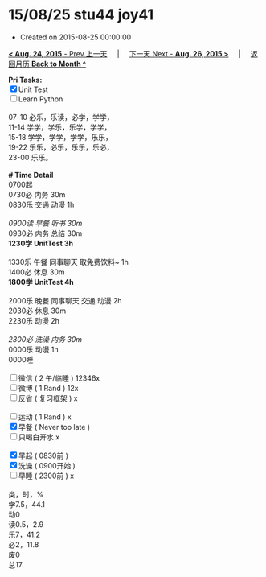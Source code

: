 # 15/08/25 stu44 joy41

- Created on 2015-08-25 00:00:00

[**< Aug. 24, 2015** - Prev 上一天](/lifelogs/2015/08/d24.md) &nbsp; &nbsp; | &nbsp; &nbsp; [下一天 Next - **Aug. 26, 2015 >**](/lifelogs/2015/08/d26.md) &nbsp; &nbsp; |  &nbsp; &nbsp; [返回月历 **Back to Month ^**](/lifelogs/2015/08/index.md)
<br/><div><strong>Pri Tasks:</strong></div><div><div><input checked="true" type="checkbox"/>Unit Test</div></div><div><input type="checkbox"/>Learn Python</div><div><br/></div><div>07-10 必乐，乐读，必学，学学，</div><div>11-14 学学，学乐，乐学，学学，</div><div>15-18 学学，学学，学学，乐乐，</div><div>19-22 乐乐，必乐，乐乐，乐必，</div><div>23-00 乐乐。</div><div><br/></div><div><b># Time Detail</b></div><div>0700起</div><div>0730必 内务 30m</div><div>0830乐 交通 动漫 1h</div><div><b><br/></b></div><div><i>0900读 早餐 听书 30m</i></div><div>0930必 内务 总结 30m</div><div><strong>1230学 UnitTest 3h</strong></div><div><br clear="none"/></div><div>1330乐 午餐 同事聊天 取免费饮料~ 1h</div><div>1400必 休息 30m</div><div><strong>1800学 UnitTest </strong><strong>4h</strong></div><div><br/></div><div>2000乐 晚餐 同事聊天 交通 动漫 2h</div><div>2030必 休息 30m</div><div>2230乐 动漫 2h</div><div><b><br/></b></div><div><i>2300必 洗澡 内务 30m</i></div><div>0000乐 动漫 1h</div><div>0000睡</div><div><br/></div><div><input type="checkbox"/>微信 ( 2 午/临睡 ) 12346x</div><div><input type="checkbox"/>微博 ( 1 Rand ) 12x</div><div><input type="checkbox"/>反省 ( 复习框架 ) x</div><div><br/></div><div><div><input type="checkbox"/>运动 ( 1 Rand ) x</div><div><input checked="true" type="checkbox"/>早餐 ( Never too late ) </div></div><div><input type="checkbox"/>只喝白开水 x</div><div><br/></div><div><input checked="true" type="checkbox"/>早起 ( 0830前 ) </div><div><input checked="true" type="checkbox"/>洗澡 ( 0900开始 ) <br/></div><div><input type="checkbox"/>早睡 ( 2300前 ) x</div><div><br clear="none"/></div><div>类，时，%<br clear="none"/>学7.5，44.1<br clear="none"/>动0<br clear="none"/>读0.5，2.9<br clear="none"/>乐7，41.2<br clear="none"/>必2，11.8<br clear="none"/>废0<br clear="none"/>总17</div>
